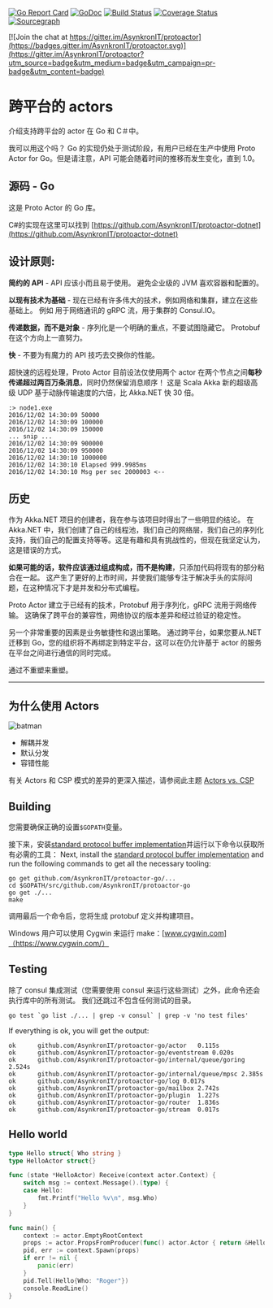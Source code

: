[![Go Report Card](https://goreportcard.com/badge/github.com/AsynkronIT/protoactor-go)](https://goreportcard.com/report/github.com/AsynkronIT/protoactor-go)
[![GoDoc](https://godoc.org/github.com/AsynkronIT/protoactor-go?status.svg)](https://godoc.org/github.com/AsynkronIT/protoactor-go)
[![Build Status](https://travis-ci.org/AsynkronIT/protoactor-go.svg?branch=dev)](https://travis-ci.org/AsynkronIT/protoactor-go)
[![Coverage Status](https://coveralls.io/repos/github/AsynkronIT/protoactor-go/badge.svg?branch=dev)](https://coveralls.io/github/AsynkronIT/protoactor-go?branch=dev)
[![Sourcegraph](https://sourcegraph.com/github.com/AsynkronIT/protoactor-go/-/badge.svg)](https://sourcegraph.com/github.com/AsynkronIT/protoactor-go?badge)

[![Join the chat at https://gitter.im/AsynkronIT/protoactor](https://badges.gitter.im/AsynkronIT/protoactor.svg)](https://gitter.im/AsynkronIT/protoactor?utm_source=badge&utm_medium=badge&utm_campaign=pr-badge&utm_content=badge)

# 跨平台的 actors

介绍支持跨平台的 actor 在 Go 和 C＃中。

我可以用这个吗？
Go 的实现仍处于测试阶段，有用户已经在生产中使用 Proto Actor for Go。但是请注意，API 可能会随着时间的推移而发生变化，直到 1.0。

## 源码 - Go

这是 Proto Actor 的 Go 库。

C#的实现在这里可以找到 [https://github.com/AsynkronIT/protoactor-dotnet](https://github.com/AsynkronIT/protoactor-dotnet)

## 设计原则:

**简约的 API** -
API 应该小而且易于使用。
避免企业级的 JVM 喜欢容器和配置的。

**以现有技术为基础** - 现在已经有许多伟大的技术，例如网络和集群，建立在这些基础上。
例如 用于网络通讯的 gRPC 流，用于集群的 Consul.IO。

**传递数据，而不是对象** - 序列化是一个明确的重点，不要试图隐藏它。
Protobuf 在这个方向上一直努力。

**快** - 不要为有魔力的 API 技巧去交换你的性能。

超快速的远程处理，Proto Actor 目前设法仅使用两个 actor 在两个节点之间**每秒传递超过两百万条消息**，同时仍然保留消息顺序！ 这是 Scala Akka 新的超级高级 UDP 基于动脉传输速度的六倍，比 Akka.NET 快 30 倍。

```text
:> node1.exe
2016/12/02 14:30:09 50000
2016/12/02 14:30:09 100000
2016/12/02 14:30:09 150000
... snip ...
2016/12/02 14:30:09 900000
2016/12/02 14:30:09 950000
2016/12/02 14:30:10 1000000
2016/12/02 14:30:10 Elapsed 999.9985ms
2016/12/02 14:30:10 Msg per sec 2000003 <--
```

## 历史

作为 Akka.NET 项目的创建者，我在参与该项目时得出了一些明显的结论。 在 Akka.NET 中，我们创建了自己的线程池，我们自己的网络层，我们自己的序列化支持，我们自己的配置支持等等。这是有趣和具有挑战性的，但现在我坚定认为，这是错误的方式。

**如果可能的话，软件应该通过组成构成，而不是构建**，只添加代码将现有的部分粘合在一起。
这产生了更好的上市时间，并使我们能够专注于解决手头的实际问题，在这种情况下才是并发和分布式编程。

Proto Actor 建立于已经有的技术，Protobuf 用于序列化，gRPC 流用于网络传输。
这确保了跨平台的兼容性，网络协议的版本差异和经过验证的稳定性。

另一个非常重要的因素是业务敏捷性和退出策略。 通过跨平台，如果您要从.NET 迁移到 Go，您的组织将不再绑定到特定平台，这可以在仍允许基于 actor 的服务在平台之间进行通信的同时完成。

通过不重塑来重塑。

---

## 为什么使用 Actors

![batman](/resources/batman.jpg)

- 解耦并发
- 默认分发
- 容错性能

有关 Actors 和 CSP 模式的差异的更深入描述，请参阅此主题 [Actors vs. CSP](https://www.quora.com/Go-programming-language-How-are-Akka-actors-are-different-than-Goroutines-and-Channels)

## Building

您需要确保正确的设置`$GOPATH`变量。

接下来，安装[standard protocol buffer implementation](https://github.com/google/protobuf)并运行以下命令以获取所有必需的工具：
Next, install the [standard protocol buffer implementation](https://github.com/google/protobuf) and run the following commands to get all the necessary tooling:

```
go get github.com/AsynkronIT/protoactor-go/...
cd $GOPATH/src/github.com/AsynkronIT/protoactor-go
go get ./...
make
```

调用最后一个命令后，您将生成 protobuf 定义并构建项目。

Windows 用户可以使用 Cygwin 来运行 make：[www.cygwin.com]（https://www.cygwin.com/）

## Testing

除了 consul 集成测试（您需要使用 consul 来运行这些测试）之外，此命令还会执行库中的所有测试。
我们还跳过不包含任何测试的目录。

```
go test `go list ./... | grep -v consul` | grep -v 'no test files'
```

If everything is ok, you will get the output:

```
ok  	github.com/AsynkronIT/protoactor-go/actor	0.115s
ok  	github.com/AsynkronIT/protoactor-go/eventstream	0.020s
ok  	github.com/AsynkronIT/protoactor-go/internal/queue/goring	2.524s
ok  	github.com/AsynkronIT/protoactor-go/internal/queue/mpsc	2.385s
ok  	github.com/AsynkronIT/protoactor-go/log	0.017s
ok  	github.com/AsynkronIT/protoactor-go/mailbox	2.742s
ok  	github.com/AsynkronIT/protoactor-go/plugin	1.227s
ok  	github.com/AsynkronIT/protoactor-go/router	1.836s
ok  	github.com/AsynkronIT/protoactor-go/stream	0.017s
```

## Hello world

```go
type Hello struct{ Who string }
type HelloActor struct{}

func (state *HelloActor) Receive(context actor.Context) {
    switch msg := context.Message().(type) {
    case Hello:
        fmt.Printf("Hello %v\n", msg.Who)
    }
}

func main() {
    context := actor.EmptyRootContext
    props := actor.PropsFromProducer(func() actor.Actor { return &HelloActor{} })
    pid, err := context.Spawn(props)
    if err != nil {
        panic(err)
    }
    pid.Tell(Hello{Who: "Roger"})
    console.ReadLine()
}
```
